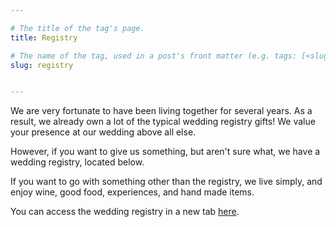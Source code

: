 ```yaml
---

# The title of the tag's page.
title: Registry

# The name of the tag, used in a post's front matter (e.g. tags: [<slug>]).
slug: registry


---
```


We are very fortunate to have been living together for several years. 
As a result, we already own a lot of the typical wedding registry gifts! We value your presence at our wedding above all else. 

However, if you want to give us something, but aren't sure what, we have a wedding registry, located below. 

If you want to go with something other than the registry, we live simply, and enjoy wine, good food, experiences, and hand made items.

You can access the wedding registry in a new tab [here](https://www.amazon.com.au/hz/wishlist/ls/BU6N4Q6R1D4V?ref_=wl_share).